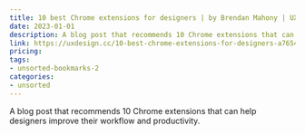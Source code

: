 ```yaml
---
title: 10 best Chrome extensions for designers | by Brendan Mahony | UX Collective
date: 2023-01-01
description: A blog post that recommends 10 Chrome extensions that can help designers improve their workflow and productivity.
link: https://uxdesign.cc/10-best-chrome-extensions-for-designers-a76540b93836
pricing: 
tags: 
- unsorted-bookmarks-2 
categories: 
- unsorted 
---
```


A blog post that recommends 10 Chrome extensions that can help designers improve their workflow and productivity.